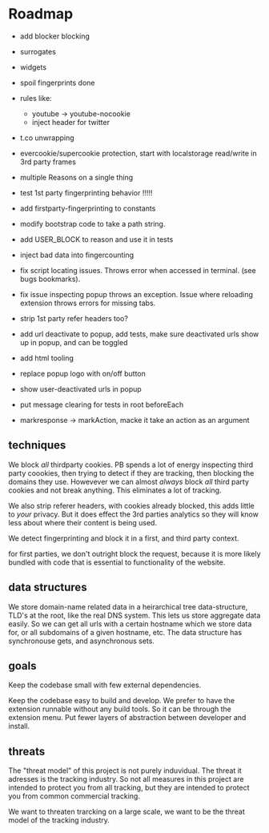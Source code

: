 # Roadmap

* add blocker blocking
* surrogates
* widgets
* spoil fingerprints done
* rules like:
    - youtube -> youtube-nocookie
    - inject header for twitter

* t.co unwrapping

* evercookie/supercookie protection, start with localstorage read/write in 3rd party frames
* multiple Reasons on a single thing
* test 1st party fingerprinting behavior !!!!!
* add firstparty-fingerprinting to constants
* modify bootstrap code to take a path string.
* add USER_BLOCK to reason and use it in tests
* inject bad data into fingercounting
* fix script locating issues. Throws error when accessed in terminal. (see bugs bookmarks).
* fix issue inspecting popup throws an exception. Issue where reloading extension throws errors for missing tabs.
* strip 1st party refer headers too?
* add url deactivate to popup, add tests, make sure deactivated urls show up in popup, and can be toggled
* add html tooling
* replace popup logo with on/off button
* show user-deactivated urls in popup
* put message clearing for tests in root beforeEach
* markresponse -> markAction, macke it take an action as an argument

## techniques

We block *all* thirdparty cookies. PB spends a lot of energy inspecting third
party coookies, then trying to detect if they are tracking, then blocking the
domains they use. Howevever we can almost *always* block *all* third party
cookies and not break anything. This eliminates a lot of tracking.

We also strip referer headers, with cookies already blocked, this adds little
to *your* privacy. But it does effect the 3rd parties analytics so they will
know less about where their content is being used.

We detect fingerprinting and block it in a first, and third party context.

for first parties, we don't outright block the request, because it is more
likely bundled with code that is essential to functionality of the website.

## data structures

We store domain-name related data in a heirarchical tree data-structure, TLD's at the root, like the real DNS system. This lets us store aggregate data easily. So we can get all urls with a certain hostname which we store data for, or all subdomains of a given hostname, etc. The data structure has synchronouse gets, and asynchronous sets.

## goals

Keep the codebase small with few external dependencies.

Keep the codebase easy to build and develop.
We prefer to have the extension runnable without any build tools. So it can be through the extension menu.
Put fewer layers of abstraction between developer and install.

## threats

The "threat model" of this project is not purely induvidual. The threat it
adresses is the tracking industry. So not all measures in this project are
intended to protect you from all tracking, but they are intended to protect you
from common commercial tracking.

We want to threaten trarcking on a large scale, we want to be the threat model
of the tracking industry.
